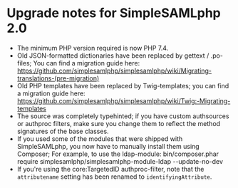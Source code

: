 Upgrade notes for SimpleSAMLphp 2.0
====================================

- The minimum PHP version required is now PHP 7.4.
- Old JSON-formatted dictionaries have been replaced by gettext / .po-files;
    You can find a migration guide here: https://github.com/simplesamlphp/simplesamlphp/wiki/Migrating-translations-(pre-migration)
- Old PHP templates have been replaced by Twig-templates; you can find a migration
    guide here: https://github.com/simplesamlphp/simplesamlphp/wiki/Twig:-Migrating-templates
- The source was completely typehinted; if you have custom authsources or authproc filters, 
    make sure you change them to reflect the method signatures of the base classes.
- If you used some of the modules that were shipped with SimpleSAMLphp, you now have to manually install them using Composer;
    For example, to use the ldap-module: bin/composer.phar require simplesamlphp/simplesamlphp-module-ldap --update-no-dev
- If you're using the core:TargetedID authproc-filter, note that the `attributename` setting has been renamed to `identifyingAttribute`.
